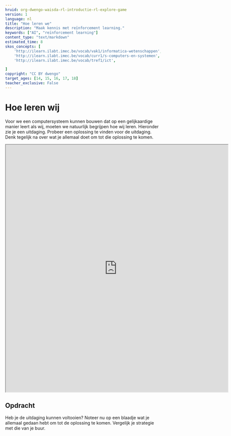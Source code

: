 ```yaml
---
hruid: org-dwengo-waisda-rl-introductie-rl-explore-game
version: 1
language: nl
title: "Hoe leren we"
description: "Maak kennis met reïnforcement learning."
keywords: ["AI", "reïnforcement learning"]
content_type: "text/markdown"
estimated_time: 8
skos_concepts: [
    'http://ilearn.ilabt.imec.be/vocab/vak1/informatica-wetenschappen', 
    'http://ilearn.ilabt.imec.be/vocab/curr1/s-computers-en-systemen',
    'http://ilearn.ilabt.imec.be/vocab/tref1/ict',

]
copyright: "CC BY dwengo"
target_ages: [14, 15, 16, 17, 18]
teacher_exclusive: False
---
```


# Hoe leren wij


Voor we een computersysteem kunnen bouwen dat op een gelijkaardige manier leert als wij, moeten we natuurlijk begrijpen hoe wij leren. Hieronder zie je een uitdaging. Probeer een oplossing te vinden voor de uitdaging. Denk tegelijk na over wat je allemaal doet om tot die oplossing te komen.

<iframe src="https://dwengo.org/rl" title="Voorbeeld van een convolutie" width="720px" height="800px"></iframe>

<div class="dwengo-content assignment">
<h2 class="title">Opdracht</h2>
<div class="content">
Heb je de uitdaging kunnen voltooien? Noteer nu op een blaadje wat je allemaal gedaan hebt om tot de oplossing te komen. Vergelijk je strategie met die van je buur. 
</div>
</div>
